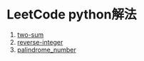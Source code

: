 # LeetCode python解法

1. [two-sum](two-sum/two-sum.md)
2. [reverse-integer](reverse-integer/reverse-integer.md)
3. [palindrome_number](palindrome_number/palindrome_number.md)

